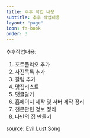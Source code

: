 ```yaml
---
title: 추후 작업 내용
subtitle: 추후 작업내용
layout: "page"
icon: fa-book
order: 3
---
```


추후작업내용:

1. 포트폴리오 추가
2. 사진목록 추가
3. 칼럼 추가
4. 맛집리스트
5. 댓글달기
6. 홈페이지 제작 및 서버 제작 정리
7. 천문관련 정보 정리
8. 나만의 집 만들기

source: [Evil Lust Song](https://evillustsong.github.io/)
